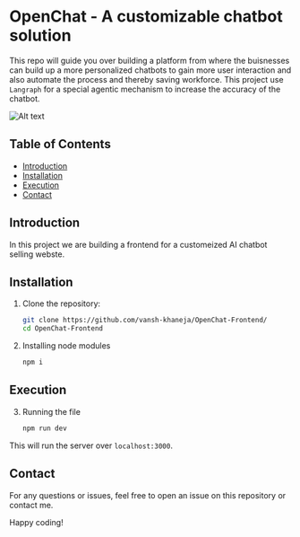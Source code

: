 # OpenChat - A customizable chatbot solution
This repo will guide you over building a platform from where the buisnesses can build up a more personalized chatbots to gain more user interaction and also automate the process and thereby saving workforce. This project use ```Langraph``` for a special agentic mechanism to increase the accuracy of the chatbot.

![Alt text](https://devfolio.co/_next/image?url=https%3A%2F%2Fassets.devfolio.co%2Fhackathons%2Fe83dad652a18447b9d4457187f23486a%2Fprojects%2F42640edbacb644fca67fcc4b7c3c1ef3%2Ffcf0452e-c8cc-4e63-821a-85d0e6209869.png&w=1440&q=75)


## Table of Contents

- [Introduction](#introduction)
- [Installation](#installation)
- [Execution](#execution)
- [Contact](#contact)

## Introduction

In this project we are building a frontend for a customeized AI chatbot selling webste.

## Installation

1. Clone the repository:

    ```sh
    git clone https://github.com/vansh-khaneja/OpenChat-Frontend/
    cd OpenChat-Frontend
    ```

2. Installing node modules
   
     ```sh
    npm i
    ```

## Execution

3. Running the file
   
     ```sh
    npm run dev
    ```
This will run the server over ```localhost:3000```.

## Contact

For any questions or issues, feel free to open an issue on this repository or contact me.

Happy coding!


  
